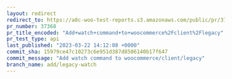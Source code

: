 ```yaml
---
layout: redirect
redirect_to: https://a8c-woo-test-reports.s3.amazonaws.com/public/pr/37368/api/index.html
pr_number: 37368
pr_title_encoded: "Add+watch+command+to+woocommerce%2Fclient%2Flegacy"
pr_test_type: api
last_published: "2023-03-22 14:12:08 +0000"
commit_sha: 15979ce47c10273c6e951d387d8506140b17f647
commit_message: "Add watch command to woocommerce/client/legacy"
branch_name: add/legacy-watch
---
```

